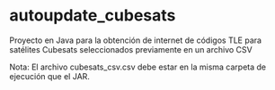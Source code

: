 # autoupdate_cubesats
Proyecto en Java para la obtención de internet de códigos TLE para satélites Cubesats seleccionados previamente en un archivo CSV

Nota: El archivo cubesats_csv.csv debe estar en la misma carpeta de ejecución que el JAR.
